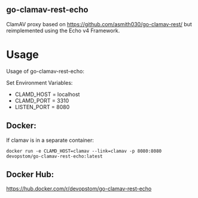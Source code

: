 ## go-clamav-rest-echo

ClamAV proxy based on https://github.com/asmith030/go-clamav-rest/ but reimplemented using the Echo v4 Framework. 

Usage
======

Usage of go-clamav-rest-echo: 

Set Environment Variables: 
- CLAMD_HOST = localhost
- CLAMD_PORT = 3310
- LISTEN_PORT = 8080

Docker:
----------

If clamav is in a separate container: 

`docker run -e CLAMD_HOST=clamav --link=clamav -p 8080:8080 devopstom/go-clamav-rest-echo:latest`


Docker Hub:
-----------
https://hub.docker.com/r/devopstom/go-clamav-rest-echo